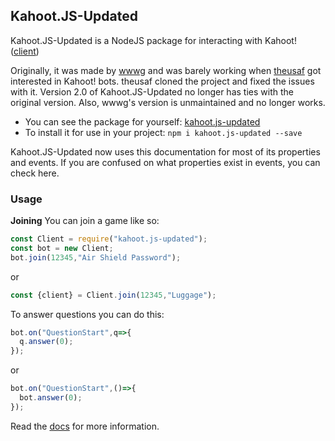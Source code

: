## Kahoot.JS-Updated
Kahoot.JS-Updated is a NodeJS package for interacting with Kahoot! ([client](#class/client))

Originally, it was made by [wwwg](https://github.com/wwwg/kahoot.js) and was barely working when [theusaf](https://github.com/theusaf) got interested in Kahoot! bots. theusaf cloned the project and fixed the issues with it. Version 2.0 of Kahoot.JS-Updated no longer has ties with the original version. Also, wwwg's version is unmaintained and no longer works.

- You can see the package for yourself: [kahoot.js-updated](https://npmjs.com/package/kahoot.js-updated)
- To install it for use in your project: `npm i kahoot.js-updated --save`

Kahoot.JS-Updated now uses this documentation for most of its properties and events. If you are confused on what properties exist in events, you can check here.

### Usage
**Joining**
You can join a game like so:
```js
const Client = require("kahoot.js-updated");
const bot = new Client;
bot.join(12345,"Air Shield Password");
```
or
```js
const {client} = Client.join(12345,"Luggage");
```

To answer questions you can do this:
```js
bot.on("QuestionStart",q=>{
  q.answer(0);
});
```
or
```js
bot.on("QuestionStart",()=>{
  bot.answer(0);
});
```

Read the [docs](https://kahoot-js.js.org) for more information.
